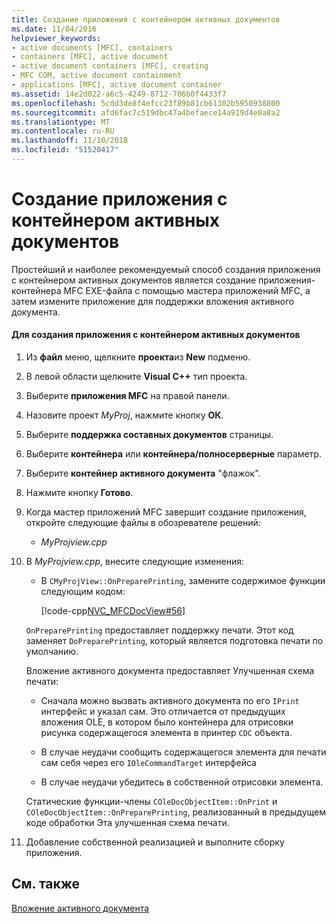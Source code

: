 ```yaml
---
title: Создание приложения с контейнером активных документов
ms.date: 11/04/2016
helpviewer_keywords:
- active documents [MFC], containers
- containers [MFC], active document
- active document containers [MFC], creating
- MFC COM, active document containment
- applications [MFC], active document container
ms.assetid: 14e2d022-a6c5-4249-8712-706b0f4433f7
ms.openlocfilehash: 5cdd3de8f4efcc23f89b81cb61302b5950938800
ms.sourcegitcommit: afd6fac7c519dbc47a4befaece14a919d4e0a8a2
ms.translationtype: MT
ms.contentlocale: ru-RU
ms.lasthandoff: 11/10/2018
ms.locfileid: "51520417"
---
```

# <a name="creating-an-active-document-container-application"></a>Создание приложения с контейнером активных документов

Простейший и наиболее рекомендуемый способ создания приложения с контейнером активных документов является создание приложения-контейнера MFC EXE-файла с помощью мастера приложений MFC, а затем измените приложение для поддержки вложения активного документа.

#### <a name="to-create-an-active-document-container-application"></a>Для создания приложения с контейнером активных документов

1. Из **файл** меню, щелкните **проекта**из **New** подменю.

1. В левой области щелкните **Visual C++** тип проекта.

1. Выберите **приложения MFC** на правой панели.

1. Назовите проект *MyProj*, нажмите кнопку **ОК**.

1. Выберите **поддержка составных документов** страницы.

1. Выберите **контейнера** или **контейнера/полносерверные** параметр.

1. Выберите **контейнер активного документа** "флажок".

1. Нажмите кнопку **Готово**.

1. Когда мастер приложений MFC завершит создание приложения, откройте следующие файлы в обозревателе решений:

   - *MyProjview.cpp*

1. В *MyProjview.cpp*, внесите следующие изменения:

   - В `CMyProjView::OnPreparePrinting`, замените содержимое функции следующим кодом:

     [!code-cpp[NVC_MFCDocView#56](../mfc/codesnippet/cpp/creating-an-active-document-container-application_1.cpp)]

   `OnPreparePrinting` предоставляет поддержку печати. Этот код заменяет `DoPreparePrinting`, который является подготовка печати по умолчанию.

   Вложение активного документа предоставляет Улучшенная схема печати:

   - Сначала можно вызвать активного документа по его `IPrint` интерфейс и указал сам. Это отличается от предыдущих вложения OLE, в котором было контейнера для отрисовки рисунка содержащегося элемента в принтер `CDC` объекта.

   - В случае неудачи сообщить содержащегося элемента для печати сам себя через его `IOleCommandTarget` интерфейса

   - В случае неудачи убедитесь в собственной отрисовки элемента.

   Статические функции-члены `COleDocObjectItem::OnPrint` и `COleDocObjectItem::OnPreparePrinting`, реализованный в предыдущем коде обработки Эта улучшенная схема печати.

1. Добавление собственной реализацией и выполните сборку приложения.

## <a name="see-also"></a>См. также

[Вложение активного документа](../mfc/active-document-containment.md)

